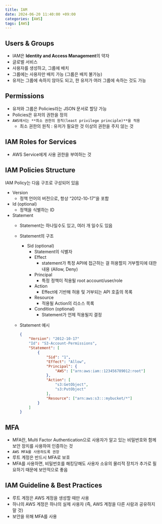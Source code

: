 ```yaml
---
title: IAM
date: 2024-06-20 11:40:00 +09:00
categories: [AWS]
tags: [AWS]
---
```


## Users & Groups

- IAM은 **Identity and Access Management**의 약자
- 글로벌 서비스
- 사용자를 생성하고, 그룹에 배치
- 그룹에는 사용자만 배치 가능 (그룹은 배치 불가능)
- 유저는 그룹에 속하지 않아도 되고, 한 유저가 여러 그룹에 속하는 것도 가능

## Permissions

- 유저와 그룹은 Policies라는 JSON 문서로 할당 가능
- Policies은 유저의 권한을 정의
- `AWS에서는 **최소 권한의 원칙(least privilege principle)**을 적용`
    - 최소 권한의 원칙 : 유저가 필요한 것 이상의 권한을 주지 않는 것

## IAM Roles for Services

- AWS Service에게 사용 권한을 부여하는 것

## IAM Policies Structure

IAM Policy는 다음 구조로 구성되어 있음

- Version
    - 정책 언어의 버전으로, 항상 “2012-10-17”을 포함
- Id (optional)
    - 정책을 식별하는 ID
- Statement
    - Statement는 하나일수도 있고, 여러 개 일수도 있음
    - Statement의 구조
        - Sid (optional)
            - Statement의 식별자
            - Effect
                - statement가 특정 API에 접근하는 걸 허용할지 거부할지에 대한 내용 (Allow, Deny)
            - Principal
                - 특정 정책이 적용될 root account/user/role
            - Action
                - Effect에 기반해 허용 및 거부되는 API 호출의 목록
            - Resource
                - 적용될 Action의 리소스 목록
            - Condition (optional)
                - Statement가 언제 적용될지 결정
    - Statement 예시
        
        ```json
        {
        	"Version": "2012-10-17"
        	"Id": "S3-Account-Permissions",
        	"Statement": [
        		{
        			"Sid": "1",
        			"Effect": "Allow",
        			"Principal": {
        				"AWS": ["arn:aws:iam::123456789012:root"]
        			},
        			"Action": [
        				"s3:GetObject",
        				"s3:PutObject"
        			],
        			"Resource": ["arn:aws:s3:::mybucket/*"]
        		}
        	]
        }
        ```
        

## MFA

- MFA란, Multi Factor Authentication으로 사용자가 알고 있는 비밀번호와 함께 보안 장치를 사용하여 인증하는 것
- `AWS MFA를 사용하도록 권장`
- 루트 계정은 반드시 MFA로 보호
- MFA를 사용하면, 비밀번호를 해킹당해도 사용자 소유의 물리적 장치가 추가로 필요하기 때문에 보안적으로 좋음

## IAM Guideline & Best Practices

- 루트 계정은 AWS 계정을 생성할 때만 사용
- 하나의 AWS 계정은 하나의 실제 사용자 (즉, AWS 계정을 다른 사람과 공유하지 말 것)
- 보안을 위해 MFA를 사용
